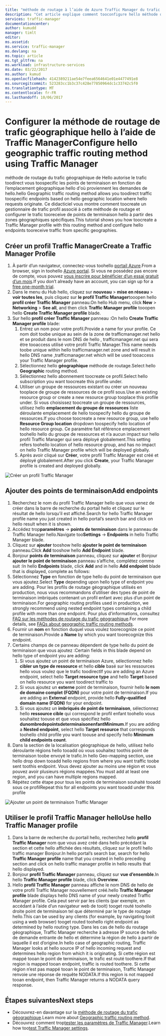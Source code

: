```yaml
---
title: "méthode de routage à l’aide de Azure Traffic Manager du trafic aaaConfigure géographique | Documents Microsoft"
description: "Cet article explique comment tooconfigure hello méthode de routage du trafic géographique à l’aide de Azure Traffic Manager"
services: traffic-manager
documentationcenter: 
author: kumudd
manager: timlt
editor: 
ms.assetid: 
ms.service: traffic-manager
ms.devlang: na
ms.topic: article
ms.tgt_pltfrm: na
ms.workload: infrastructure-services
ms.date: 03/22/2017
ms.author: kumud
ms.openlocfilehash: 4142389211ae54e7feea6564641e01e4477491e8
ms.sourcegitcommit: 523283cc1b3c37c428e77850964dc1c33742c5f0
ms.translationtype: MT
ms.contentlocale: fr-FR
ms.lasthandoff: 10/06/2017
---
```

# <a name="configure-hello-geographic-traffic-routing-method-using-traffic-manager"></a><span data-ttu-id="76997-103">Configurer la méthode de routage de trafic géographique hello à l’aide de Traffic Manager</span><span class="sxs-lookup"><span data-stu-id="76997-103">Configure hello geographic traffic routing method using Traffic Manager</span></span>

<span data-ttu-id="76997-104">méthode de routage du trafic géographique de Hello autorise le trafic toodirect vous toospecific les points de terminaison en fonction de l’emplacement géographique hello d'où proviennent les demandes de hello.</span><span class="sxs-lookup"><span data-stu-id="76997-104">hello Geographic traffic routing method allows you toodirect traffic toospecific endpoints based on hello geographic location where hello requests originate.</span></span> <span data-ttu-id="76997-105">Ce didacticiel vous montre comment toocreate un gestionnaire de trafic profil associé à cette méthode de routage et configurer le trafic tooreceive de points de terminaison hello à partir des zones géographiques spécifiques.</span><span class="sxs-lookup"><span data-stu-id="76997-105">This tutorial shows you how toocreate a Traffic Manager profile with this routing method and configure hello endpoints tooreceive traffic from specific geographies.</span></span>

## <a name="create-a-traffic-manager-profile"></a><span data-ttu-id="76997-106">Créer un profil Traffic Manager</span><span class="sxs-lookup"><span data-stu-id="76997-106">Create a Traffic Manager Profile</span></span>

1. <span data-ttu-id="76997-107">À partir d’un navigateur, connectez-vous toohello [portail Azure](http://portal.azure.com).</span><span class="sxs-lookup"><span data-stu-id="76997-107">From a browser, sign in toohello [Azure portal](http://portal.azure.com).</span></span> <span data-ttu-id="76997-108">Si vous ne possédez pas encore de compte, vous pouvez [vous inscrire pour bénéficier d’un essai gratuit d’un mois](https://azure.microsoft.com/free/).</span><span class="sxs-lookup"><span data-stu-id="76997-108">If you don’t already have an account, you can sign up for a [free one-month trial](https://azure.microsoft.com/free/).</span></span>
2. <span data-ttu-id="76997-109">Dans le menu du Hub hello, cliquez sur **nouveau** > **mise en réseau** > **voir toutes les**, puis cliquez sur **le profil Traffic Manager**tooopen hello **profil créer Traffic Manager** panneau.</span><span class="sxs-lookup"><span data-stu-id="76997-109">On hello Hub menu, click **New** > **Networking** > **See all**, and then click **Traffic Manager profile** tooopen hello **Create Traffic Manager profile** blade.</span></span>
3. <span data-ttu-id="76997-110">Sur hello **profil créer Traffic Manager** panneau :</span><span class="sxs-lookup"><span data-stu-id="76997-110">On hello **Create Traffic Manager profile** blade:</span></span>
    1. <span data-ttu-id="76997-111">Entrez un nom pour votre profil.</span><span class="sxs-lookup"><span data-stu-id="76997-111">Provide a name for your profile.</span></span> <span data-ttu-id="76997-112">Ce nom doit toobe unique au sein de la zone de trafficmanager.net hello et se produit dans le nom DNS de hello <profilename>, trafficmanager.net qui sera être tooaccess utilisé votre profil Traffic Manager.</span><span class="sxs-lookup"><span data-stu-id="76997-112">This name needs toobe unique within hello trafficmanager.net zone and will result in hello DNS name <profilename>,trafficmanager.net which will be used tooaccess your Traffic Manager profile.</span></span>
    2. <span data-ttu-id="76997-113">Sélectionnez hello **géographique** méthode de routage.</span><span class="sxs-lookup"><span data-stu-id="76997-113">Select hello **Geographic** routing method.</span></span>
    3. <span data-ttu-id="76997-114">Sélectionnez hello abonnement toocreate ce profil.</span><span class="sxs-lookup"><span data-stu-id="76997-114">Select hello subscription you want toocreate this profile under.</span></span>
    4. <span data-ttu-id="76997-115">Utiliser un groupe de ressources existant ou créer un nouveau tooplace de groupe de ressources de ce profil sous.</span><span class="sxs-lookup"><span data-stu-id="76997-115">Use an existing resource group or create a new resource group tooplace this profile under.</span></span> <span data-ttu-id="76997-116">Si vous choisissez toocreate un groupe de ressources, utilisez hello **emplacement du groupe de ressources** liste déroulante emplacement de hello toospecify hello du groupe de ressources.</span><span class="sxs-lookup"><span data-stu-id="76997-116">If you choose toocreate a new resource group, use hello **Resource Group location** dropdown toospecify hello location of hello resource group.</span></span> <span data-ttu-id="76997-117">Ce paramètre fait référence emplacement toohello hello du groupe de ressources et n’a aucun impact sur hello profil Traffic Manager qui sera déployé globalement.</span><span class="sxs-lookup"><span data-stu-id="76997-117">This setting refers toohello location of hello resource group, and has no impact on hello Traffic Manager profile which will be deployed globally.</span></span>
    5. <span data-ttu-id="76997-118">Après avoir cliqué sur **Créer**, votre profil Traffic Manager est créé et déployé globalement.</span><span class="sxs-lookup"><span data-stu-id="76997-118">After you click **Create**, your Traffic Manager profile is created and deployed globally.</span></span>

![Créer un profil Traffic Manager](./media/traffic-manager-geographic-routing-method/create-traffic-manager-profile.png)

## <a name="add-endpoints"></a><span data-ttu-id="76997-120">Ajouter des points de terminaison</span><span class="sxs-lookup"><span data-stu-id="76997-120">Add endpoints</span></span>

1. <span data-ttu-id="76997-121">Recherchez le nom du profil Traffic Manager hello que vous venez de créer dans la barre de recherche du portail hello et cliquez sur le résultat de hello lorsqu’il est affiché.</span><span class="sxs-lookup"><span data-stu-id="76997-121">Search for hello Traffic Manager profile name you just created in hello portal’s search bar and click on hello result when it is shown.</span></span>
2. <span data-ttu-id="76997-122">Accédez trop**paramètres** -> **points de terminaison** dans le panneau de Traffic Manager hello.</span><span class="sxs-lookup"><span data-stu-id="76997-122">Navigate too**Settings** -> **Endpoints** in hello Traffic Manager blade.</span></span>
3. <span data-ttu-id="76997-123">Cliquez sur **ajouter** tooshow hello **ajouter le point de terminaison** panneau.</span><span class="sxs-lookup"><span data-stu-id="76997-123">Click **Add** tooshow hello **Add Endpoint** blade.</span></span>
3. <span data-ttu-id="76997-124">Bonjour **points de terminaison** panneau, cliquez sur **ajouter** et Bonjour **ajouter le point de terminaison** panneau s’affiche, complétez comme suit :</span><span class="sxs-lookup"><span data-stu-id="76997-124">In hello **Endpoints** blade, click **Add** and in hello **Add endpoint** blade that is displayed, complete as follows:</span></span>
4. <span data-ttu-id="76997-125">Sélectionnez **Type** en fonction de type hello du point de terminaison que vous ajoutez.</span><span class="sxs-lookup"><span data-stu-id="76997-125">Select **Type** depending upon hello type of endpoint you are adding.</span></span> <span data-ttu-id="76997-126">Pour les profils de routage géographique utilisés en production, nous vous recommandons d’utiliser des types de point de terminaison imbriqués contenant un profil enfant avec plus d’un point de terminaison.</span><span class="sxs-lookup"><span data-stu-id="76997-126">For geographic routing profiles used in production, we strongly recommend using nested endpoint types containing a child profile with more than one endpoint.</span></span> <span data-ttu-id="76997-127">Pour plus d’informations, consultez [FAQ sur les méthodes de routage du trafic géographique](traffic-manager-FAQs.md).</span><span class="sxs-lookup"><span data-stu-id="76997-127">For more details, see [FAQs about geographic traffic routing methods](traffic-manager-FAQs.md).</span></span>
5. <span data-ttu-id="76997-128">Fournir un **nom** en fonction duquel vous voulez toorecognize ce point de terminaison.</span><span class="sxs-lookup"><span data-stu-id="76997-128">Provide a **Name** by which you want toorecognize this endpoint.</span></span>
6. <span data-ttu-id="76997-129">Certains champs de ce panneau dépendent de type hello du point de terminaison que vous ajoutez :</span><span class="sxs-lookup"><span data-stu-id="76997-129">Certain fields in this blade depend on hello type of endpoint you are adding:</span></span>
    1. <span data-ttu-id="76997-130">Si vous ajoutez un point de terminaison Azure, sélectionnez hello **cibler un type de ressource** et hello **cible** basé sur les ressources hello vous voulez que le trafic toodirect</span><span class="sxs-lookup"><span data-stu-id="76997-130">If you are adding an Azure endpoint, select hello **Target resource type** and hello **Target** based on hello resource you want toodirect traffic to</span></span>
    2. <span data-ttu-id="76997-131">Si vous ajoutez un **externe** point de terminaison, fournir hello **le nom de domaine complet (FQDN)** pour votre point de terminaison.</span><span class="sxs-lookup"><span data-stu-id="76997-131">If you are adding an **External** endpoint, provide hello **Fully-qualified domain name (FQDN)** for your endpoint.</span></span>
    3. <span data-ttu-id="76997-132">Si vous ajoutez un **imbriqués de point de terminaison**, sélectionnez hello **ressource cible** qui correspond le profil enfant toohello vous souhaitez toouse et que vous spécifiez hello **dunombredepointsdeterminaisonenfantMinimum**.</span><span class="sxs-lookup"><span data-stu-id="76997-132">If you are adding a **Nested endpoint**, select hello **Target resource** that corresponds toohello child profile you want toouse and specify hello **Minimum child endpoints count**.</span></span>
7. <span data-ttu-id="76997-133">Dans la section de la localisation géographique de hello, utilisez hello déroulante régions hello tooadd où vous souhaitez toothis point de terminaison toobe envoyé le trafic.</span><span class="sxs-lookup"><span data-stu-id="76997-133">In hello Geo-mapping section, use hello drop down tooadd hello regions from where you want traffic toobe sent toothis endpoint.</span></span> <span data-ttu-id="76997-134">Vous devez ajouter au moins une région et vous pouvez avoir plusieurs régions mappées.</span><span class="sxs-lookup"><span data-stu-id="76997-134">You must add at least one region, and you can have multiple regions mapped.</span></span>
8. <span data-ttu-id="76997-135">Répétez cette étape pour tous les points de terminaison souhaité tooadd sous ce profil</span><span class="sxs-lookup"><span data-stu-id="76997-135">Repeat this for all endpoints you want tooadd under this profile</span></span>

![Ajouter un point de terminaison Traffic Manager](./media/traffic-manager-geographic-routing-method/add-traffic-manager-endpoint.png)

## <a name="use-hello-traffic-manager-profile"></a><span data-ttu-id="76997-137">Utiliser le profil Traffic Manager hello</span><span class="sxs-lookup"><span data-stu-id="76997-137">Use hello Traffic Manager profile</span></span>
1.  <span data-ttu-id="76997-138">Dans la barre de recherche du portail hello, recherchez hello **profil Traffic Manager** nom que vous avez créé dans hello précédant la section et cette hello affichée des résultats, cliquez sur le profil hello traffic manager Bonjour.</span><span class="sxs-lookup"><span data-stu-id="76997-138">In hello portal’s search bar, search for hello **Traffic Manager profile** name that you created in hello preceding section and click on hello traffic manager profile in hello results that hello displayed.</span></span>
2. <span data-ttu-id="76997-139">Bonjour **profil Traffic Manager** panneau, cliquez sur **vue d’ensemble**.</span><span class="sxs-lookup"><span data-stu-id="76997-139">In hello **Traffic Manager profile** blade, click **Overview**.</span></span>
3. <span data-ttu-id="76997-140">Hello **profil Traffic Manager** panneau affiche le nom DNS de hello de votre profil Traffic Manager nouvellement créé.</span><span class="sxs-lookup"><span data-stu-id="76997-140">hello **Traffic Manager profile** blade displays hello DNS name of your newly created Traffic Manager profile.</span></span> <span data-ttu-id="76997-141">Cela peut servir par les clients (par exemple, en accédant à l’aide d’un navigateur web de tooit) tooget routé toohello droite point de terminaison tel que déterminé par le type de routage hello.</span><span class="sxs-lookup"><span data-stu-id="76997-141">This can be used by any clients (for example, by navigating tooit using a web browser) tooget routed toohello right endpoint as determined by hello routing type.</span></span>  <span data-ttu-id="76997-142">Dans les cas de hello du routage géographique, Traffic Manager recherche à adresse IP source de hello de demande entrante de hello et détermine la région de hello à partir de laquelle il est d’origine.</span><span class="sxs-lookup"><span data-stu-id="76997-142">In hello case of geographic routing, Traffic Manager looks at hello source IP of hello incoming request and determines hello region from which it is originating.</span></span> <span data-ttu-id="76997-143">Si cette région est mappé tooan le point de terminaison, le trafic est routé toothere.</span><span class="sxs-lookup"><span data-stu-id="76997-143">If that region is mapped tooan endpoint, traffic is routed toothere.</span></span> <span data-ttu-id="76997-144">Si cette région n’est pas mappé tooan le point de terminaison, Traffic Manager renvoie une réponse de requête NODATA.</span><span class="sxs-lookup"><span data-stu-id="76997-144">If this region is not mapped tooan endpoint, then Traffic Manager returns a NODATA query response.</span></span>

## <a name="next-steps"></a><span data-ttu-id="76997-145">Étapes suivantes</span><span class="sxs-lookup"><span data-stu-id="76997-145">Next steps</span></span>

- <span data-ttu-id="76997-146">Découvrez-en davantage sur la [méthode de routage du trafic géographique](traffic-manager-routing-methods.md#geographic).</span><span class="sxs-lookup"><span data-stu-id="76997-146">Learn more about [Geographic traffic routing method](traffic-manager-routing-methods.md#geographic).</span></span>
- <span data-ttu-id="76997-147">Découvrez comment trop[tester les paramètres de Traffic Manager](traffic-manager-testing-settings.md).</span><span class="sxs-lookup"><span data-stu-id="76997-147">Learn how too[test Traffic Manager settings](traffic-manager-testing-settings.md).</span></span>
